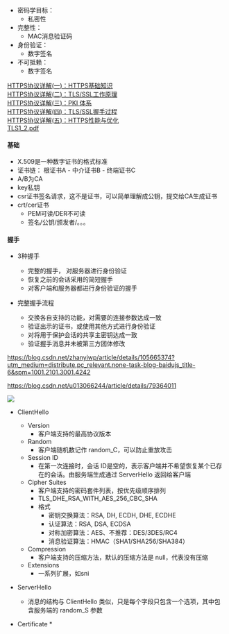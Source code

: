 * 密码学目标：
    * 私密性
* 完整性：
    * MAC消息验证码
* 身份验证：
    * 数字签名
* 不可抵赖：
    * 数字签名
  
[HTTPS协议详解(一)：HTTPS基础知识](https://blog.csdn.net/hherima/article/details/52469267)  
[HTTPS协议详解(二)：TLS/SSL工作原理](https://blog.csdn.net/hherima/article/details/52469360)  
[HTTPS协议详解(三)：PKI 体系](https://blog.csdn.net/hherima/article/details/52469488)  
[HTTPS协议详解(四)：TLS/SSL握手过程](https://blog.csdn.net/hherima/article/details/52469674)  
[HTTPS协议详解(五)：HTTPS性能与优化](https://blog.csdn.net/hherima/article/details/52469787)  
[TLS1_2.pdf](https://tools.ietf.org/pdf/rfc5246.pdf)  


#### 基础
* X.509是一种数字证书的格式标准
* 证书链： 根证书A - 中介证书B - 终端证书C
* A/B为CA
* key私钥
* csr证书签名请求，这不是证书，可以简单理解成公钥，提交给CA生成证书
* crt/cer证书
	* PEM可读/DER不可读
	* 签名/公钥/颁发者/。。。

#### 握手
* 3种握手
	* 完整的握手， 对服务器进行身份验证
	* 恢复之前的会话采用的简短握手
	* 对客户端和服务器都进行身份验证的握手
	
* 完整握手流程
	* 交换各自支持的功能，对需要的连接参数达成一致
	* 验证出示的证书，或使用其他方式进行身份验证
	* 对将用于保护会话的共享主密钥达成一致
	* 验证握手消息并未被第三方团体修改

https://blog.csdn.net/zhanyiwp/article/details/105665374?utm_medium=distribute.pc_relevant.none-task-blog-baidujs_title-6&spm=1001.2101.3001.4242

https://blog.csdn.net/u013066244/article/details/79364011

![](https://img-blog.csdnimg.cn/2020042119095762.png?x-oss-process=image/watermark,type_ZmFuZ3poZW5naGVpdGk,shadow_10,text_aHR0cHM6Ly9ibG9nLmNzZG4ubmV0L3poYW55aXdw,size_16,color_FFFFFF,t_70)

* ClientHello
	* Version
		* 客户端支持的最高协议版本
	* Random
		* 客户端随机数记作 random_C，可以防止重放攻击
	* Session ID
		* 在第一次连接时，会话 ID是空的，表示客户端并不希望恢复某个已存在的会话。由服务端生成通过 ServerHello 返回给客户端
	* Cipher Suites
		* 客户端支持的密码套件列表，按优先级顺序排列
		* TLS_DHE_RSA_WITH_AES_256_CBC_SHA
		* 格式
			* 密钥交换算法：RSA, DH, ECDH, DHE, ECDHE
			* 认证算法：RSA, DSA, ECDSA
			* 对称加密算法：AES、不推荐：DES/3DES/RC4
			* 消息验证算法：HMAC（SHA1/SHA256/SHA384）
	* Compression
		* 客户端支持的压缩方法，默认的压缩方法是 null，代表没有压缩
	* Extensions
		* 一系列扩展，如sni
		
* ServerHello
	* 消息的结构与 ClientHello 类似，只是每个字段只包含一个选项，其中包含服务端的 random_S 参数
	
* Certificate
	* 
